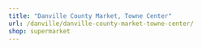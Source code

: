 ```yaml
---
title: "Danville County Market, Towne Center"
url: /danville/danville-county-market-towne-center/
shop: supermarket
---
```

